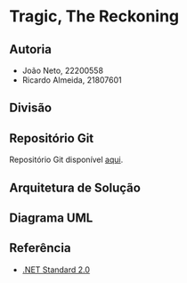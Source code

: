 # Tragic, The Reckoning

## Autoria
 - João Neto, 22200558
 - Ricardo Almeida, 21807601

## Divisão

## Repositório Git
Repositório Git disponível [aqui](https://github.com/JNetoGH/LP1-Project-2).

## Arquitetura de Solução

## Diagrama UML

## Referência
- [.NET Standard 2.0](https://learn.microsoft.com/en-us/dotnet/api/?view=netstandard-2.0&term=List)
